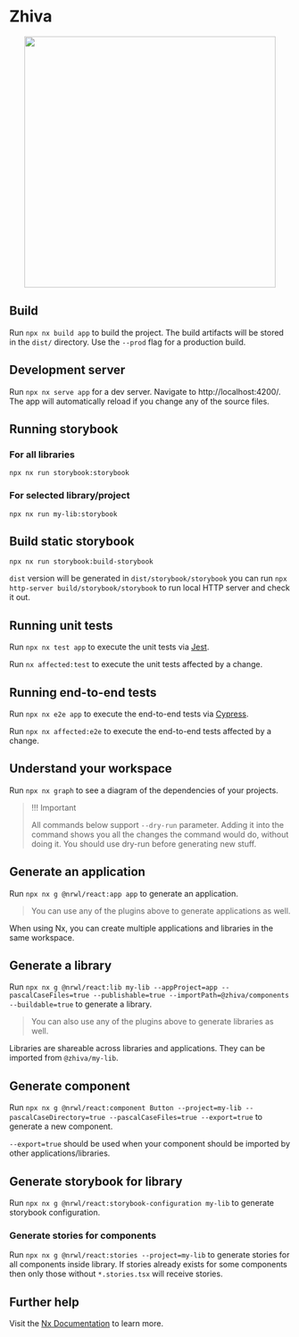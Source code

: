 # Zhiva

<p style="text-align: center;"><img src="https://raw.githubusercontent.com/zhiva-ai/zhivaai_web/master/static/medvision.png" width="450"></p>

## Build

Run `npx nx build app` to build the project. The build artifacts will be stored in the `dist/` directory. Use the `--prod` flag for a production build.

## Development server

Run `npx nx serve app` for a dev server. Navigate to http://localhost:4200/. The app will automatically reload if you change any of the source files.

## Running storybook

### For all libraries

`npx nx run storybook:storybook`

### For selected library/project

`npx nx run my-lib:storybook`

## Build static storybook

`npx nx run storybook:build-storybook`

`dist` version will be generated in `dist/storybook/storybook` you can run `npx http-server build/storybook/storybook` to run local HTTP server and check it out.

## Running unit tests

Run `npx nx test app` to execute the unit tests via [Jest](https://jestjs.io).

Run `nx affected:test` to execute the unit tests affected by a change.

## Running end-to-end tests

Run `npx nx e2e app` to execute the end-to-end tests via [Cypress](https://www.cypress.io).

Run `npx nx affected:e2e` to execute the end-to-end tests affected by a change.

## Understand your workspace

Run `npx nx graph` to see a diagram of the dependencies of your projects.

> !!! Important
>
> All commands below support `--dry-run` parameter. Adding it into the command shows you all the changes the command would do, without doing it. You should use dry-run before generating new stuff.

## Generate an application

Run `npx nx g @nrwl/react:app app` to generate an application.

> You can use any of the plugins above to generate applications as well.

When using Nx, you can create multiple applications and libraries in the same workspace.

## Generate a library

Run `npx nx g @nrwl/react:lib my-lib --appProject=app --pascalCaseFiles=true --publishable=true --importPath=@zhiva/components --buildable=true` to generate a library.

> You can also use any of the plugins above to generate libraries as well.

Libraries are shareable across libraries and applications. They can be imported from `@zhiva/my-lib`.

## Generate component

Run `npx nx g @nrwl/react:component Button --project=my-lib --pascalCaseDirectory=true --pascalCaseFiles=true --export=true` to generate a new component.

`--export=true` should be used when your component should be imported by other applications/libraries.

## Generate storybook for library

Run `npx nx g @nrwl/react:storybook-configuration my-lib` to generate storybook configuration.

### Generate stories for components

Run `npx nx g @nrwl/react:stories --project=my-lib` to generate stories for all components inside library. If stories already exists for some components then only those without `*.stories.tsx` will receive stories.

## Further help

Visit the [Nx Documentation](https://nx.dev) to learn more.
